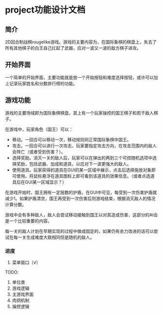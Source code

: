 # project功能设计文档

## 简介

2D回合制战棋rougelike游戏。游戏的主要内容为，在国际象棋的棋盘上，失去了所有其他棋子的白王自己扛起了武器，应对一波又一波的敌方棋子进攻。

## 开始界面

一个简单的开始界面，主要功能就是放一个开始按钮和难度选择按钮，或许可以加上记录玩家姓名和分数排行榜的功能。

## 游戏功能

游戏的主要场域即为国际象棋棋盘，其上有一个玩家操控的国王棋子和若干敌人棋子。

在游戏中，玩家角色（国王）可以：

- 移动。一回合可以移动一次，移动规则同正常国际象棋中国王。
- 攻击。一回合可以进行一次攻击，玩家要指定攻击方向，在攻击范围内的敌人会阵亡（或者受到伤害？）。
- 选择奖励。消灭一关的敌人后，玩家可以在弹出的两到三个可控随机选项中选择奖励，包括武器、加成和道具，以应对下一波更强大的敌人。
- 使用道具。玩家获得的道具在GUI的某一区域中展示，点击后选择施放对象即可使用。将鼠标悬浮在道具图标上即可看到该道具的效果信息。（或者点选道具后在GUI某一区域显示？）

在游戏开始时，国王拥有一定层数的护盾，在GUI中可见，每受到一次伤害护盾就减少1。如果护盾清空，国王再受到一次伤害后则游戏结束，根据消灭敌人的情况计算分数。

游戏中会有多种敌人，敌人会尝试移动接触到国王以对其造成伤害，这部分的AI会是一个比较重要的内容。

每一关的敌人计划在早期实现的过程中做成固定的，如果仍有余力改进的话可以尝试在每一关生成难度大致相同但是随机的敌人。

### 进度

1. 菜单窗口（√）

TODO:
1. 单位类
1. 游戏逻辑
1. 主游戏界面
1. 肉鸽机制
1. 操控逻辑
